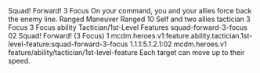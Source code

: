 <ability>
  <name>Squad! Forward!</name>
  <cost>3 Focus</cost>
  <flavor>On your command, you and your allies force back the enemy line.</flavor>
  <keywords>
    <keyword>Ranged</keyword>
  </keywords>
  <type>Maneuver</type>
  <distance>Ranged 10</distance>
  <target>Self and two allies</target>
  <metadata>
    <class>tactician</class>
    <cost>3 Focus</cost>
    <cost_amount>3</cost_amount>
    <cost_resource>Focus</cost_resource>
    <feature_type>ability</feature_type>
    <file_dpath>Tactician/1st-Level Features</file_dpath>
    <item_id>squad-forward-3-focus</item_id>
    <item_index>02</item_index>
    <item_name>Squad! Forward! (3 Focus)</item_name>
    <level>1</level>
    <scc>mcdm.heroes.v1:feature.ability.tactician.1st-level-feature:squad-forward-3-focus</scc>
    <scdc>1.1.1:5.1.2.1:02</scdc>
    <source>mcdm.heroes.v1</source>
    <type>feature/ability/tactician/1st-level-feature</type>
  </metadata>
  <effects>
    <effect type="mundane">Each target can move up to their speed.</effect>
  </effects>
</ability>
